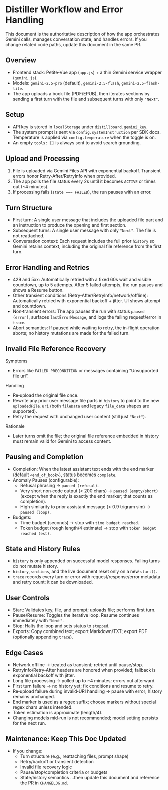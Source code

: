 # Distiller Workflow and Error Handling

This document is the authoritative description of how the app orchestrates Gemini calls, manages conversation state, and handles errors. If you change related code paths, update this document in the same PR.

## Overview

- Frontend stack: Petite‑Vue app (`app.js`) + a thin Gemini service wrapper (`gemini.js`).
- Models: `gemini-2.5-pro` (default), `gemini-2.5-flash`, `gemini-2.5-flash-lite`.
- The app uploads a book file (PDF/EPUB), then iterates sections by sending a first turn with the file and subsequent turns with only `"Next"`.

## Setup

- API key is stored in `localStorage` under `distillboard.gemini_key`.
- The system prompt is sent via `config.systemInstruction` per SDK docs. Temperature is applied via `config.temperature` when the toggle is on.
- An empty `tools: []` is always sent to avoid search grounding.

## Upload and Processing

1) File is uploaded via Gemini Files API with exponential backoff. Transient errors honor Retry‑After/RetryInfo when provided.
2) The app polls the file status every 2s until it becomes `ACTIVE` or times out (~4 minutes).
3) If processing fails (`state === FAILED`), the run pauses with an error.

## Turn Structure

- First turn: A single user message that includes the uploaded file part and an instruction to produce the opening and first section.
- Subsequent turns: A single user message with only `"Next"`. The file is not reattached.
- Conversation context: Each request includes the full prior `history` so Gemini retains context, including the original file reference from the first turn.

## Error Handling and Retries

- 429 and 5xx: Automatically retried with a fixed 60s wait and visible countdown, up to 5 attempts. After 5 failed attempts, the run pauses and shows a Resume button.
- Other transient conditions (Retry‑After/RetryInfo/network/offline): Automatically retried with exponential backoff + jitter. UI shows attempt and countdown.
- Non‑transient errors: The app pauses the run with status `paused (error)`, surfaces `lastErrorMessage`, and logs the failing request/error in `trace`.
- Abort semantics: If paused while waiting to retry, the in‑flight operation aborts; no history mutations are made for the failed turn.

## Invalid File Reference Recovery

Symptoms
- Errors like `FAILED_PRECONDITION` or messages containing “Unsupported file uri”.

Handling
- Re‑upload the original file once.
- Rewrite any prior user message file parts in `history` to point to the new `uploadedFile.uri` (both `fileData` and legacy `file_data` shapes are supported).
- Retry the request with unchanged user content (still just `"Next"`).

Rationale
- Later turns omit the file; the original file reference embedded in history must remain valid for Gemini to access content.

## Pausing and Completion

- Completion: When the latest assistant text ends with the end marker (default `<end_of_book>`), status becomes `complete`.
- Anomaly Pauses (configurable):
  - Refusal phrasing → `paused (refusal)`.
  - Very short non‑code output (< 200 chars) → `paused (empty/short)` (except when the reply is exactly the end marker; that counts as completion).
  - High similarity to prior assistant message (> 0.9 trigram sim) → `paused (loop)`.
- Budgets:
  - Time budget (seconds) → stop with `time budget reached`.
  - Token budget (rough length/4 estimate) → stop with `token budget reached (est)`.

## State and History Rules

- `history` is only appended on successful model responses. Failing turns do not mutate history.
- `history`, `sections`, and the live document reset only on a new `start()`.
- `trace` records every turn or error with request/response/error metadata and retry count; it can be downloaded.

## User Controls

- Start: Validates key, file, and prompt; uploads file; performs first turn.
- Pause/Resume: Toggles the iterative loop. Resume continues immediately with `"Next"`.
- Stop: Halts the loop and sets status to `stopped`.
- Exports: Copy combined text; export Markdown/TXT; export PDF (optionally appending `trace`).

## Edge Cases

- Network offline → treated as transient; retried until pause/stop.
- RetryInfo/Retry‑After headers are honored when provided; fallback is exponential backoff with jitter.
- Long file processing → polled up to ~4 minutes; errors out afterward.
- First turn failure → no history yet; fix conditions and resume to retry.
- Re‑upload failure during invalid‑URI handling → pause with error; history remains unchanged.
- End marker is used as a regex suffix; choose markers without special regex chars unless intended.
- Token estimation is approximate (length/4).
- Changing models mid‑run is not recommended; model setting persists for the next run.

## Maintenance: Keep This Doc Updated

- If you change:
  - Turn structure (e.g., reattaching files, prompt shape)
  - Retry/backoff or transient detection
  - Invalid file recovery logic
  - Pause/stop/completion criteria or budgets
  - State/history semantics
  …then update this document and reference the PR in `CHANGELOG.md`.
